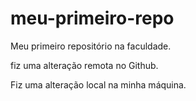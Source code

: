 # meu-primeiro-repo
Meu primeiro repositório na faculdade.

fiz uma alteração remota no Github.

Fiz uma alteração local na minha máquina.